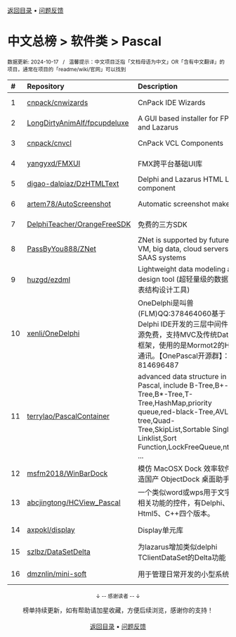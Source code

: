<a href="https://gitee.com/GrowingGit/GitHub-Chinese-Top-Charts#github中文排行榜">返回目录</a> • <a href="/content/docs/feedback.md">问题反馈</a>

# 中文总榜 > 软件类 > Pascal
<sub>数据更新: 2024-10-17&nbsp;&nbsp;&nbsp;/&nbsp;&nbsp;&nbsp;温馨提示：中文项目泛指「文档母语为中文」OR「含有中文翻译」的项目，通常在项目的「readme/wiki/官网」可以找到</sub>

|#|Repository|Description|Stars|Updated|
|:-|:-|:-|:-|:-|
|1|[cnpack/cnwizards](https://github.com/cnpack/cnwizards)|CnPack IDE Wizards|574|2024-10-16|
|2|[LongDirtyAnimAlf/fpcupdeluxe](https://github.com/LongDirtyAnimAlf/fpcupdeluxe)|A GUI based installer for FPC and Lazarus|493|2024-10-08|
|3|[cnpack/cnvcl](https://github.com/cnpack/cnvcl)|CnPack VCL Components|338|2024-10-12|
|4|[yangyxd/FMXUI](https://github.com/yangyxd/FMXUI)|FMX跨平台基础UI库|262|2024-09-21|
|5|[digao-dalpiaz/DzHTMLText](https://github.com/digao-dalpiaz/DzHTMLText)|Delphi and Lazarus HTML Label component|187|2024-10-14|
|6|[artem78/AutoScreenshot](https://github.com/artem78/AutoScreenshot)|Automatic screenshot maker|123|2024-05-09|
|7|[DelphiTeacher/OrangeFreeSDK](https://github.com/DelphiTeacher/OrangeFreeSDK)|免费的三方SDK|57|2024-06-21|
|8|[PassByYou888/ZNet](https://github.com/PassByYou888/ZNet)|ZNet is supported by future P2P VM, big data, cloud servers, and SAAS systems|53|2024-09-23|
|9|[huzgd/ezdml](https://github.com/huzgd/ezdml)|Lightweight data modeling and design tool (超轻量级的数据建模表结构设计工具)|46|2024-09-28|
|10|[xenli/OneDelphi](https://github.com/xenli/OneDelphi)|OneDelphi是叫兽(FLM)QQ:378464060基于Delphi IDE开发的三层中间件，开源免费，支持MVC及传统DataSet框架，使用的是Mormot2的HTTP通讯。【OnePascal开源群】：814696487|39|2024-05-08|
|11|[terrylao/PascalContainer](https://github.com/terrylao/PascalContainer)|advanced data structure in Pascal, include  B-Tree,B+-Tree,B*-Tree,T-Tree,HashMap,priority queue,red-black-Tree,AVL-tree,Quad-Tree,SkipList,Sortable Single Linklist,Sort Function,LockFreeQueue,nth_ele ...|38|2024-06-25|
|12|[msfm2018/WinBarDock](https://github.com/msfm2018/WinBarDock)|模仿 MacOSX Dock 效率软件   打造国产 ObjectDock 桌面助手|19|2024-09-14|
|13|[abcjingtong/HCView_Pascal](https://github.com/abcjingtong/HCView_Pascal)|一个类似word或wps用于文字排版相关功能的控件，有Delphi、C#、Html5、C++四个版本。|8|2024-09-24|
|14|[axpokl/display](https://github.com/axpokl/display)|Display单元库|5|2024-06-28|
|15|[szlbz/DataSetDelta](https://github.com/szlbz/DataSetDelta)|为lazarus增加类似delphi TClientDataSet的Delta功能|4|2024-09-25|
|16|[dmznlin/mini-soft](https://github.com/dmznlin/mini-soft)|用于管理日常开发的小型系统|4|2024-04-19|

<div align="center">
    <p><sub>↓ -- 感谢读者 -- ↓</sub></p>
    榜单持续更新，如有帮助请加星收藏，方便后续浏览，感谢你的支持！
</div>

<br/>

<div align="center"><a href="https://gitee.com/GrowingGit/GitHub-Chinese-Top-Charts#github中文排行榜">返回目录</a> • <a href="/content/docs/feedback.md">问题反馈</a></div>
